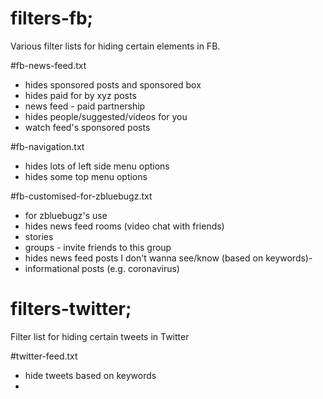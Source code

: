 # filters-fb; 
Various filter lists for hiding certain elements in FB.

#fb-news-feed.txt
  - hides sponsored posts and sponsored box
  - hides paid for by xyz posts
  - news feed - paid partnership
  - hides people/suggested/videos for you
  - watch feed's sponsored posts
  
  
#fb-navigation.txt
  - hides lots of left side menu options
  - hides some top menu options
  
#fb-customised-for-zbluebugz.txt
  - for zbluebugz's use
  - hides news feed rooms (video chat with friends)
  - stories
  - groups - invite friends to this group
  - hides news feed posts I don't wanna see/know (based on keywords)- 
  - informational posts (e.g. coronavirus)
  
# filters-twitter;
Filter list for hiding certain tweets in Twitter

#twitter-feed.txt
  - hide tweets based on keywords
  -
